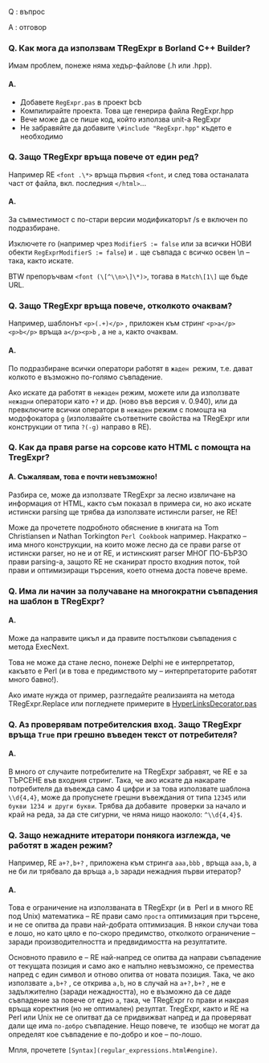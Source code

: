 Q
: въпрос

A
: отговор

### Q. Как мога да използвам TRegExpr в Borland C++ Builder?

Имам проблем, понеже няма хедър-файлове (.h или .hpp).

#### A.
* Добавете `RegExpr.pas` в проект bcb
* Компилирайте проекта. Това ще генерира файла RegExpr.hpp
* Вече може да се пише код, който използва unit-а RegExpr
* Не забравяйте да добавите `\#include "RegExpr.hpp"` където е необходимо

### Q. Защо TRegExpr връща повече от един ред?

Например RE `<font .\*>` връща първия `<font`, и след това
останалата част от файла, вкл. последния `</html>`...

#### A.
За съвместимост с по-стари версии модификаторът /s е включен по
подразбиране.

Изключете го (например чрез `ModifierS := false` или за всички НОВИ обекти
`RegExprModifierS := false`) и `.` ще съвпада с всичко освен \\n – така,
както искате.

BTW препоръчвам `<font (\[^\\n>\]\*)>`, тогава в `Match\[1\]` ще
бъде URL.

### Q. Защо TRegExpr връща повече, отколкото очаквам?

Например, шаблонът `<p>(.+)</p>` , приложен към стринг
`<p>a</p><p>b</p>` връща `a</p><p>b`
, а не `a`, както очаквам.

#### A.
По подразбиране всички оператори работят в `жаден`  режим, т.е. дават
колкото е възможно по-голямо съвпадение.

Ако искате да работят в `нежаден` режим, можете или да използвате
`нежадни` оператори като `+?` и др. (ново във версия v. 0.940), или да
превключите всички оператори в `нежаден` режим с помощта на модофокатора
`g` (използвайте съответните свойства на TRegExpr или конструкции от
типа `?(-g)` направо в RE).

### Q. Как да правя parse на сорсове като HTML с помощта на TregExpr?

#### A. Съжалявам, това е почти невъзможно!

Разбира се, може да използвате TRegExpr за лесно извличане на информация
от HTML, както съм показал в примера си, но ако искате истински parsing
ще трябва да използвате истинсли parser, не RE!

Може да прочетете подробното обяснение в книгата на Tom Christiansen и
Nathan Torkington `Perl Cookbook` например. Накратко – има много
конструкции, на които може лесно да се прави parse от истински parser,
но не и от RE, и истинският parser МНОГ ПО-БЪРЗО прави parsing-а, защото
RE не сканират просто входния поток, той прави и оптимизиращи търсения,
което отнема доста повече време.

### Q. Има ли начин за получаване на многократни съвпадения на шаблон в TRegExpr?

#### A.
Може да направите цикъл и да правите постъпкови съвпадения с метода
ExecNext.

Това не може да стане лесно, понеже Delphi не е интерпретатор, какъвто е
Perl (и в това е предимството му – интерпретаторите работят много
бавно!).

Ако имате нужда от пример, разгледайте реализаията на метода
TRegExpr.Replace или погледнете примерите в
[HyperLinksDecorator.pas](#hyperlinksdecorator.html)

### Q. Аз проверявам потребителския вход. Защо TRegExpr връща `True` при грешно въведен текст от потребителя?

#### A.
В много от случаите потребителите на TRegExpr забравят, че RE е за
ТЪРСЕНЕ във входния стринг. Така, че ако искате да накарате потребителя
да въвежда само 4 цифри и за това използвате шаблона `\\d{4,4}`, може да
пропуснете грешни въвеждания от типа `12345` или `букви 1234 и други
букви`. Трябва да добавите  проверки за начало и край на реда, за да сте
сигурни, че няма нищо наоколо: `^\\d{4,4}$`.

### Q. Защо нежадните итератори понякога изглежда, че работят в жаден режим?

Например, RE `a+?,b+?` , приложена към стринга `aaa,bbb` , връща
`aaa,b`, а не би ли трябвало да връща `a,b` заради нежадния първи
итератор?

#### A.
Това е ограничение на използваната в TRegExpr (и в  Perl и в много RE
под Unix) математика – RE прави само `проста` оптимизация при търсене, и
не се опитва да прави най-добрата оптимизация. В някои случаи това е
лошо, но като цяло е по-скоро предимство, отколкото ограничение – заради
производителността и предвидимостта на резултатите.

Основното правило е – RE най-напред се опитва да направи съвпадение от
текущата позиция и само ако е напълно невъзможно, се премества напред с
един символ и отново опитва от новата позиция. Така, че ако използвате
`a,b+?` , се открива `a,b`, но в случай на `a+?,b+?` , не е задължително
(заради нежадността), но е възможно да се даде съвпадение за повече от
едно `a`, така, че TRegExpr го прави и накрая връща коректния (но не
оптимален) резултат. TregExpr, както и RE на Perl или Unix не се опитват
да се придвижват напред и да проверяват дали ще има `по-добро`
съвпадение. Нещо повече, те  изобщо не могат да определят кое съвпадение
е по-добро и кое – по-лошо.

Мпля, прочетете
`[Syntax](regular_expressions.html#engine)`.
